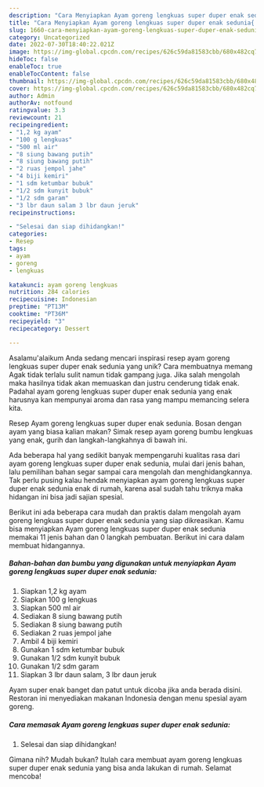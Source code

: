 ```yaml
---
description: "Cara Menyiapkan Ayam goreng lengkuas super duper enak sedunia{ yang Enak Banget"
title: "Cara Menyiapkan Ayam goreng lengkuas super duper enak sedunia{ yang Enak Banget"
slug: 1660-cara-menyiapkan-ayam-goreng-lengkuas-super-duper-enak-sedunia-yang-enak-banget
category: Uncategorized
date: 2022-07-30T18:40:22.021Z
image: https://img-global.cpcdn.com/recipes/626c59da81583cbb/680x482cq70/ayam-goreng-lengkuas-super-duper-enak-sedunia-foto-resep-utama.jpg
hideToc: false
enableToc: true
enableTocContent: false
thumbnail: https://img-global.cpcdn.com/recipes/626c59da81583cbb/680x482cq70/ayam-goreng-lengkuas-super-duper-enak-sedunia-foto-resep-utama.jpg
cover: https://img-global.cpcdn.com/recipes/626c59da81583cbb/680x482cq70/ayam-goreng-lengkuas-super-duper-enak-sedunia-foto-resep-utama.jpg
author: Admin
authorAv: notfound
ratingvalue: 3.3
reviewcount: 21
recipeingredient:
- "1,2 kg ayam"
- "100 g lengkuas"
- "500 ml air"
- "8 siung bawang putih"
- "8 siung bawang putih"
- "2 ruas jempol jahe"
- "4 biji kemiri"
- "1 sdm ketumbar bubuk"
- "1/2 sdm kunyit bubuk"
- "1/2 sdm garam"
- "3 lbr daun salam 3 lbr daun jeruk"
recipeinstructions:

- "Selesai dan siap dihidangkan!"
categories:
- Resep
tags:
- ayam
- goreng
- lengkuas

katakunci: ayam goreng lengkuas 
nutrition: 284 calories
recipecuisine: Indonesian
preptime: "PT13M"
cooktime: "PT36M"
recipeyield: "3"
recipecategory: Dessert

---
```



Asalamu'alaikum Anda sedang mencari inspirasi resep ayam goreng lengkuas super duper enak sedunia yang unik? Cara membuatnya memang Agak tidak terlalu sulit namun tidak gampang juga. Jika salah mengolah maka hasilnya tidak akan memuaskan dan justru cenderung tidak enak. Padahal ayam goreng lengkuas super duper enak sedunia yang enak harusnya kan mempunyai aroma dan rasa yang mampu memancing selera kita.


Resep Ayam goreng lengkuas super duper enak sedunia. Bosan dengan ayam yang biasa kalian makan? Simak resep ayam goreng bumbu lengkuas yang enak, gurih dan langkah-langkahnya di bawah ini.

Ada beberapa hal yang sedikit banyak mempengaruhi kualitas rasa dari ayam goreng lengkuas super duper enak sedunia, mulai dari jenis bahan, lalu pemilihan bahan segar sampai cara mengolah dan menghidangkannya. Tak perlu pusing kalau hendak menyiapkan ayam goreng lengkuas super duper enak sedunia enak di rumah, karena asal sudah tahu triknya maka hidangan ini bisa jadi sajian spesial.


Berikut ini ada beberapa cara mudah dan praktis dalam mengolah ayam goreng lengkuas super duper enak sedunia yang siap dikreasikan. Kamu bisa menyiapkan Ayam goreng lengkuas super duper enak sedunia memakai 11 jenis bahan dan 0 langkah pembuatan. Berikut ini cara dalam membuat hidangannya.

<!--inarticleads1-->

##### Bahan-bahan dan bumbu yang digunakan untuk menyiapkan Ayam goreng lengkuas super duper enak sedunia:

1. Siapkan 1,2 kg ayam
1. Siapkan 100 g lengkuas
1. Siapkan 500 ml air
1. Sediakan 8 siung bawang putih
1. Sediakan 8 siung bawang putih
1. Sediakan 2 ruas jempol jahe
1. Ambil 4 biji kemiri
1. Gunakan 1 sdm ketumbar bubuk
1. Gunakan 1/2 sdm kunyit bubuk
1. Gunakan 1/2 sdm garam
1. Siapkan 3 lbr daun salam, 3 lbr daun jeruk


Ayam super enak banget dan patut untuk dicoba jika anda berada disini. Restoran ini menyediakan makanan Indonesia dengan menu spesial ayam goreng. 

<!--inarticleads2-->

##### Cara memasak Ayam goreng lengkuas super duper enak sedunia:


1. Selesai dan siap dihidangkan!



Gimana nih? Mudah bukan? Itulah cara membuat ayam goreng lengkuas super duper enak sedunia yang bisa anda lakukan di rumah. Selamat mencoba!
